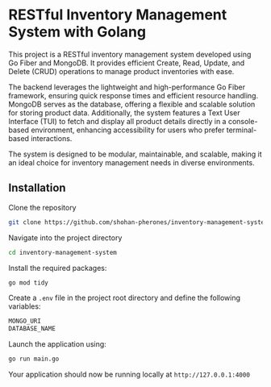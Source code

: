 # RESTful Inventory Management System with Golang

This project is a RESTful inventory management system developed using Go Fiber and MongoDB. It provides efficient Create, Read, Update, and Delete (CRUD) operations to manage product inventories with ease.

The backend leverages the lightweight and high-performance Go Fiber framework, ensuring quick response times and efficient resource handling. MongoDB serves as the database, offering a flexible and scalable solution for storing product data. Additionally, the system features a Text User Interface (TUI) to fetch and display all product details directly in a console-based environment, enhancing accessibility for users who prefer terminal-based interactions.

The system is designed to be modular, maintainable, and scalable, making it an ideal choice for inventory management needs in diverse environments.

## Installation

Clone the repository

```bash
git clone https://github.com/shohan-pherones/inventory-management-system.git
```

Navigate into the project directory

```bash
cd inventory-management-system
```

Install the required packages:

```bash
go mod tidy
```

Create a `.env` file in the project root directory and define the following variables:

```bash
MONGO_URI
DATABASE_NAME
```

Launch the application using:

```bash
go run main.go
```

Your application should now be running locally at `http://127.0.0.1:4000`
